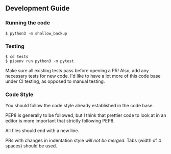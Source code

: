 ## Development Guide

### Running the code

`$ python3 -m shallow_backup`

### Testing

```shell
$ cd tests
$ pipenv run python3 -m pytest
```

Make sure all existing tests pass before opening a PR!
Also, add any necessary tests for new code. I'd like to have a lot more of this code base under CI testing, as opposed to manual testing.

### Code Style

You should follow the code style already established in the code base.

PEP8 is generally to be followed, but I think that prettier code to look at in an editor is more important that strictly following PEP8. 

All files should end with a new line.

PRs with changes in indentation style _will not be merged._ Tabs (width of 4 spaces) should be used.
